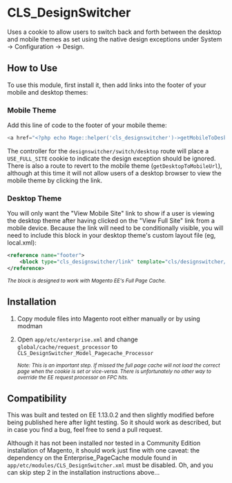 # CLS_DesignSwitcher

Uses a cookie to allow users to switch back and forth between the desktop and mobile themes as set using the native design exceptions under System -> Configuration -> Design.

## How to Use

To use this module, first install it, then add links into the footer of your mobile and desktop themes:

### Mobile Theme

Add this line of code to the footer of your mobile theme:

```php
<a href="<?php echo Mage::helper('cls_designswitcher')->getMobileToDesktopUrl() ?>">View Full Site</a>
```

The controller for the `designswitcher/switch/desktop` route will place a `USE_FULL_SITE` cookie to indicate the design exception should be ignored. There is also a route to revert to the mobile theme (`getDesktopToMobileUrl`), although at this time it will not allow users of a desktop browser to view the mobile theme by clicking the link.

### Desktop Theme

You will only want the "View Mobile Site" link to show if a user is viewing the desktop theme after having clicked on the "View Full Site" link from a mobile device. Because the link will need to be conditionally visible, you will need to include this block in your desktop theme's custom layout file (eg, local.xml):

```xml
<reference name="footer">
    <block type="cls_designswitcher/link" template="cls/designswitcher/link.phtml" name="designswitcher.link"/>
</reference>
````

*<small>The block is designed to work with Magento EE's Full Page Cache.</small>*

## Installation
1. Copy module files into Magento root either manually or by using modman

2. Open `app/etc/enterprise.xml` and change `global/cache/request_processor` to `CLS_DesignSwitcher_Model_Pagecache_Processor`

    *<small>Note: This is an important step. If missed the full page cache will not load the correct page when the cookie is set or vice-versa. There is unfortunately no other way to override the EE request processor on FPC hits.</small>*

## Compatibility
This was built and tested on EE 1.13.0.2 and then slightly modified before being published here after light testing. So it should work as described, but in case you find a bug, feel free to send a pull request.

Although it has not been installed nor tested in a Community Edition installation of Magento, it should work just fine with one caveat: the dependency on the Enterprise_PageCache module found in `app/etc/modules/CLS_DesignSwitcher.xml` must be disabled. Oh, and you can skip step 2 in the installation instructions above...
